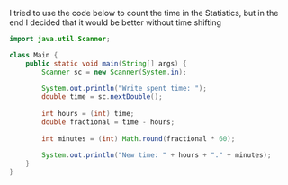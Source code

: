 I tried to use the code below to count the time in the Statistics, but in the end I decided that it would be better without time shifting
```java
import java.util.Scanner;

class Main {
    public static void main(String[] args) {
        Scanner sc = new Scanner(System.in);
        
        System.out.println("Write spent time: ");
        double time = sc.nextDouble();
        
        int hours = (int) time;
        double fractional = time - hours;
        
        int minutes = (int) Math.round(fractional * 60);
        
        System.out.println("New time: " + hours + "." + minutes);
    }
}
```
